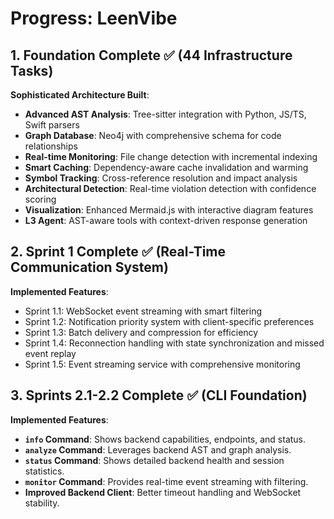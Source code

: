 # Progress: LeenVibe

## 1. Foundation Complete ✅ (44 Infrastructure Tasks)
**Sophisticated Architecture Built**:
- **Advanced AST Analysis**: Tree-sitter integration with Python, JS/TS, Swift parsers
- **Graph Database**: Neo4j with comprehensive schema for code relationships  
- **Real-time Monitoring**: File change detection with incremental indexing
- **Smart Caching**: Dependency-aware cache invalidation and warming
- **Symbol Tracking**: Cross-reference resolution and impact analysis
- **Architectural Detection**: Real-time violation detection with confidence scoring
- **Visualization**: Enhanced Mermaid.js with interactive diagram features
- **L3 Agent**: AST-aware tools with context-driven response generation

## 2. Sprint 1 Complete ✅ (Real-Time Communication System)
**Implemented Features**:
- Sprint 1.1: WebSocket event streaming with smart filtering
- Sprint 1.2: Notification priority system with client-specific preferences
- Sprint 1.3: Batch delivery and compression for efficiency
- Sprint 1.4: Reconnection handling with state synchronization and missed event replay
- Sprint 1.5: Event streaming service with comprehensive monitoring

## 3. Sprints 2.1-2.2 Complete ✅ (CLI Foundation)
**Implemented Features**:
- **`info` Command**: Shows backend capabilities, endpoints, and status.
- **`analyze` Command**: Leverages backend AST and graph analysis.
- **`status` Command**: Shows detailed backend health and session statistics.
- **`monitor` Command**: Provides real-time event streaming with filtering.
- **Improved Backend Client**: Better timeout handling and WebSocket stability.